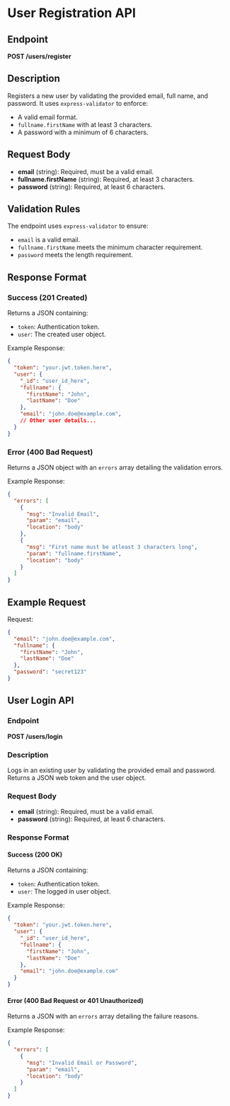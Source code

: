 # User Registration API

## Endpoint
**POST /users/register**

## Description
Registers a new user by validating the provided email, full name, and password. It uses `express-validator` to enforce:
- A valid email format.
- `fullname.firstName` with at least 3 characters.
- A password with a minimum of 6 characters.

## Request Body
- **email** (string): Required, must be a valid email.
- **fullname.firstName** (string): Required, at least 3 characters.
- **password** (string): Required, at least 6 characters.

## Validation Rules
The endpoint uses `express-validator` to ensure:
- `email` is a valid email.
- `fullname.firstName` meets the minimum character requirement.
- `password` meets the length requirement.

## Response Format

### Success (201 Created)
Returns a JSON containing:
- `token`: Authentication token.
- `user`: The created user object.

Example Response:
```json
{
  "token": "your.jwt.token.here",
  "user": {
    "_id": "user_id_here",
    "fullname": {
      "firstName": "John",
      "lastName": "Doe"
    },
    "email": "john.doe@example.com",
    // Other user details...
  }
}
```

### Error (400 Bad Request)
Returns a JSON object with an `errors` array detailing the validation errors.

Example Response:
```json
{
  "errors": [
    {
      "msg": "Invalid Email",
      "param": "email",
      "location": "body"
    },
    {
      "msg": "First name must be atleast 3 characters long",
      "param": "fullname.firstName",
      "location": "body"
    }
  ]
}
```

## Example Request

Request:
```json
{
  "email": "john.doe@example.com",
  "fullname": {
    "firstName": "John",
    "lastName": "Doe"
  },
  "password": "secret123"
}
```

## User Login API

### Endpoint
**POST /users/login**

### Description
Logs in an existing user by validating the provided email and password. Returns a JSON web token and the user object.

### Request Body
- **email** (string): Required, must be a valid email.
- **password** (string): Required, at least 6 characters.

### Response Format

#### Success (200 OK)
Returns a JSON containing:
- `token`: Authentication token.
- `user`: The logged in user object.

Example Response:
```json
{
  "token": "your.jwt.token.here",
  "user": {
    "_id": "user_id_here",
    "fullname": {
      "firstName": "John",
      "lastName": "Doe"
    },
    "email": "john.doe@example.com"
  }
}
```

#### Error (400 Bad Request or 401 Unauthorized)
Returns a JSON with an `errors` array detailing the failure reasons.

Example Response:
```json
{
  "errors": [
    {
      "msg": "Invalid Email or Password",
      "param": "email",
      "location": "body"
    }
  ]
}
```
